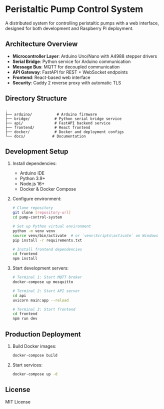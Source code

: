 # Peristaltic Pump Control System

A distributed system for controlling peristaltic pumps with a web interface, designed for both development and Raspberry Pi deployment.

## Architecture Overview

- **Microcontroller Layer**: Arduino Uno/Nano with A4988 stepper drivers
- **Serial Bridge**: Python service for Arduino communication
- **Message Bus**: MQTT for decoupled communication
- **API Gateway**: FastAPI for REST + WebSocket endpoints
- **Frontend**: React-based web interface
- **Security**: Caddy 2 reverse proxy with automatic TLS

## Directory Structure

```
.
├── arduino/           # Arduino firmware
├── bridge/           # Python serial bridge service
├── api/              # FastAPI backend service
├── frontend/         # React frontend
├── docker/           # Docker and deployment configs
└── docs/            # Documentation
```

## Development Setup

1. Install dependencies:
   - Arduino IDE
   - Python 3.9+
   - Node.js 16+
   - Docker & Docker Compose

2. Configure environment:
   ```bash
   # Clone repository
   git clone [repository-url]
   cd pump-control-system

   # Set up Python virtual environment
   python -m venv venv
   source venv/bin/activate  # or `venv\Scripts\activate` on Windows
   pip install -r requirements.txt

   # Install frontend dependencies
   cd frontend
   npm install
   ```

3. Start development servers:
   ```bash
   # Terminal 1: Start MQTT broker
   docker-compose up mosquitto

   # Terminal 2: Start API server
   cd api
   uvicorn main:app --reload

   # Terminal 3: Start frontend
   cd frontend
   npm run dev
   ```

## Production Deployment

1. Build Docker images:
   ```bash
   docker-compose build
   ```

2. Start services:
   ```bash
   docker-compose up -d
   ```

## License

MIT License 